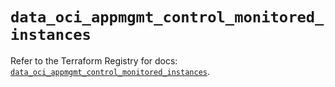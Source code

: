# `data_oci_appmgmt_control_monitored_instances`

Refer to the Terraform Registry for docs: [`data_oci_appmgmt_control_monitored_instances`](https://registry.terraform.io/providers/oracle/oci/7.19.0/docs/data-sources/appmgmt_control_monitored_instances).
